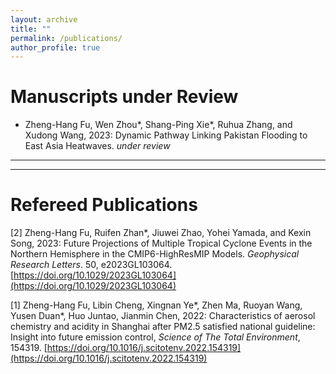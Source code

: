 ```yaml
---
layout: archive
title: ""
permalink: /publications/
author_profile: true
---
```




Manuscripts under Review
======
* Zheng-Hang Fu, Wen Zhou*, Shang-Ping Xie*, Ruhua Zhang, and Xudong Wang, 2023: Dynamic Pathway Linking Pakistan Flooding to East Asia Heatwaves. <i>under review</i>

---

---

Refereed Publications
======
[2] Zheng-Hang Fu, Ruifen Zhan*, Jiuwei Zhao, Yohei Yamada, and Kexin Song, 2023: Future Projections of Multiple Tropical Cyclone Events in the Northern Hemisphere in the CMIP6-HighResMIP Models. <i>Geophysical Research Letters</i>. 50, e2023GL103064. [https://doi.org/10.1029/2023GL103064](https://doi.org/10.1029/2023GL103064)

[1] Zheng-Hang Fu, Libin Cheng, Xingnan Ye*, Zhen Ma, Ruoyan Wang, Yusen Duan*, Huo Juntao, Jianmin Chen, 2022: Characteristics of aerosol chemistry and acidity in Shanghai after PM2.5 satisfied national guideline: Insight into future emission control, <i>Science of The Total Environment</i>, 154319. [https://doi.org/10.1016/j.scitotenv.2022.154319](https://doi.org/10.1016/j.scitotenv.2022.154319)
